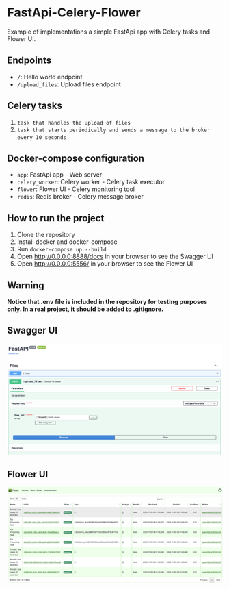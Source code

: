 # FastApi-Celery-Flower

Example of implementations a simple FastApi app with Celery tasks and Flower UI.

## Endpoints

- `/`: Hello world endpoint
- `/upload_files`: Upload files endpoint

## Celery tasks

1. `task that handles the upload of files`
2. `task that starts periodically and sends a message to the broker every 10 seconds`

## Docker-compose configuration

- `app`: FastApi app - Web server
- `celery_worker`: Celery worker - Celery task executor
- `flower`: Flower UI - Celery monitoring tool
- `redis`: Redis broker - Celery message broker

## How to run the project

1. Clone the repository
2. Install docker and docker-compose
3. Run `docker-compose up --build`
4. Open http://0.0.0.0:8888/docs in your browser to see the Swagger UI
5. Open http://0.0.0.0:5556/ in your browser to see the Flower UI

## Warning
**Notice that .env file is included in the repository for testing purposes only. In a real project, it should be added to .gitignore.**

## Swagger UI

![Swagger UI](./img/Swagger.png)

## Flower UI

![Flower UI](./img/Flower.png)